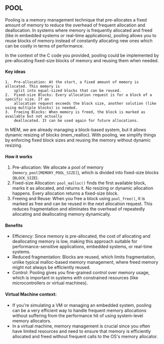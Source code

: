 
## POOL

Pooling is a memory management technique that pre-allocates a fixed amount of memory to
reduce the overhead of frequent allocation and deallocation. In systems where memory is
frequently allocated and freed (like in embedded systems or real-time applications),
pooling allows you to reuse blocks of memory instead of constantly allocating new ones
 which can be costly in terms of performance.

In the context of the C code you provided, pooling could be implemented by pre-allocating
fixed-size blocks of memory and reusing them when needed.

#### Key ideas

	1.	Pre-allocation: At the start, a fixed amount of memory is allocated. This memory is
        split into equal-sized blocks that can be reused.
	2.	Fixed-size Blocks: Every allocation request is for a block of a specific size. If an
        allocation request exceeds the block size, another solution (like using multiple blocks) is needed.
	3.	Freeing Blocks: When memory is freed, the block is marked as available but not actually
        deallocated. It can be used again for future allocations.

In MEM, we are already managing a block-based system, but it allows dynamic resizing of blocks
(mem_realloc). With pooling, we simplify things by enforcing fixed block sizes and reusing the
memory without dynamic resizing.


#### How it works

1. Pre-allocation: We allocate a pool of memory (`memory_pool[MEMORY_POOL_SIZE]`), which is divided
   into fixed-size blocks (`BLOCK_SIZE`).
2. Fixed-size Allocation: `pool_malloc()` finds the first available block, marks it as allocated, and
   returns it. No resizing or dynamic allocation happens. Every allocation returns a fixed-size block.
3. Freeing and Reuse: When you free a block using `pool_free()`, it is marked as free and can be reused
   in the next allocation request. This reduces fragmentation and eliminates the overhead of repeatedly
   allocating and deallocating memory dynamically.


#### Benefits

- Efficiency: Since memory is pre-allocated, the cost of allocating and deallocating memory is low, making
  this approach suitable for performance-sensitive applications, embedded systems, or real-time systems.
- Reduced fragmentation: Blocks are reused, which limits fragmentation, unlike typical malloc-based memory
  management, where freed memory might not always be efficiently reused.
- Control: Pooling gives you fine-grained control over memory usage, which is important in systems with
  constrained resources (like microcontrollers or virtual machines).


#### Virtual Machine context:

- If you're simulating a VM or managing an embedded system, pooling can be a very efficient way to handle
  frequent memory allocations without suffering from the performance hit of using system-level memory allocators.
- In a virtual machine, memory management is crucial since you often have limited resources and need to ensure
  that memory is efficiently allocated and freed without frequent calls to the OS's memory allocator.
